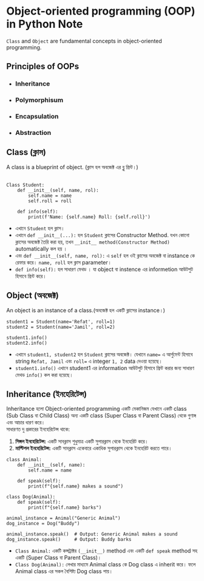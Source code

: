 # Object-oriented programming (OOP) in Python Note
`Class` and `Object` are fundamental concepts in object-oriented programming.

## Principles of OOPs
- <h3>Inheritance</h3>
-  <h3>Polymorphisum</h3>
-  <h3>Encapsulation</h3>
- <h3>Abstraction</h3>


## Class (ক্লাস)
A class is a blueprint of object. (ক্লাস হল অবজেক্ট এর ব্লু প্রিন্ট।)<br>
 <br>

```
Class Student:
    def __init__(self, name, rol):
        self.name = name
        self.roll = roll

    def info(self):
        print(f'Name: {self.name} Roll: {self.roll}')

```
- এখানে `Student` হল ক্লাস। <br>
- এখানে `def __init__(...):` হল `Student` ক্লাসের Constructor Method. যখন কোনো
ক্লাসের অবজেক্ট তৈরি করা হয়, তখন `__init__ method(Constructor Method)`  automatically কল হয় ।
- এবং `def __init__(self, name, rol):` এ `self` হল ওই ক্লাসের অবজেক্ট বা instance কে রেফার করে। `name, roll` হল ক্লাস parameter। 
- `def info(self):` হল সাধারণ মেথড । যা object বা instence এর informetion আউটপুট হিসাবে প্রিন্ট করে।  

## Object (অবজেক্ট)
An object is an instance of a class.(অবজেক্ট হল একটি ক্লাসের instance।)
```
student1 = Student(name='Refat', roll=1)
student2 = Student(name='Jamil', roll=2)

student1.info()
student2.info()
```
- এখানে `student1, student2` হল `Student` ক্লাসের অবজেক্ট। যেখানে `name=` এ আর্গুমেন্ট হিসাবে string `Refat, Jamil` এবং `roll=` এ  integer `1, 2` data দেওয়া হয়েছে। 
- `student1.info()` এখানে student1 এর information আউটপুট হিসাবে প্রিন্ট করার জন্য  সাধারণ মেথড  `info()` কল করা হয়েছে। 

## Inheritance (ইনহেরিটেন্স)
Inheritance হলো Object-oriented programming একটি মেকানিজম যেখানে একটি class (Sub Class বা Child Class) অন্য একটি class (Super Class বা Parent Class) থেকে গুণাঙ্গ এবং আচার ধারণ করে। <br>
সাধারণত দু প্রকারের ইনহেরিটেন্স থাকে:

1. <b>সিঙ্গল ইনহেরিটেন্স:</b> একটি সাবক্লাস শুধুমাত্র একটি সুপারক্লাস থেকে ইনহেরিট করে।
2. <b>মাল্টিপল ইনহেরিটেন্স:</b> একটি সাবক্লাস একেবারে একাধিক সুপারক্লাস থেকে ইনহেরিট করতে পারে।

```
class Animal:
    def __init__(self, name):
        self.name = name

    def speak(self):
        print(f"{self.name} makes a sound")

class Dog(Animal):
    def speak(self):
        print(f"{self.name} barks")

animal_instance = Animal("Generic Animal")
dog_instance = Dog("Buddy")

animal_instance.speak()  # Output: Generic Animal makes a sound
dog_instance.speak()     # Output: Buddy barks

```
- `Class Animal:` একটি কন্সট্রাক্টর `(__init__)` method এবং একটি `def speak` method সহ একটি (Super Class বা Parent Class)।
- `Class Dog(Animal):` লেখার মাধ্যমে Animal class কে Dog class এ inherit করে। ফলে Animal class এর সকল বৈশিষ্ট্য Dog class পায়। 